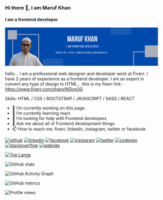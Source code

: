 ### Hi there 👋, I am Maruf Khan
#### I am a frontend developer
![I am a frontend developer](https://github.com/maruf1137/maruf1137/blob/main/Grey%20and%20Yellow%20Geometric%20Law%20Consultant%20Linkedin%20Banner.png?raw=true)

hello...
I am a professional web designer and developer work at Fiverr. I have 2 years of experience as a frontend developer. I am an expert in convert any type of design to HTML...
this is my fiverr link : https://www.fiverr.com/share/NEkm3G

Skills: HTML / CSS / BOOTSTRAP / JAVASCRIPT / SASS / REACT

- 🔭 I’m currently working on this page. 
- 🌱 I’m currently learning react 
- 🤔 I’m looking for help with Frontend developers 
- 💬 Ask me about all of Frontend development things 
- 📫 How to reach me: fiverr, linkedin, instagram, twitter or facebook 


[<img src='https://cdn.jsdelivr.net/npm/simple-icons@3.0.1/icons/github.svg' alt='github' height='40'>](https://github.com/maruf1137)  [<img src='https://cdn.jsdelivr.net/npm/simple-icons@3.0.1/icons/linkedin.svg' alt='linkedin' height='40'>](https://www.linkedin.com/in/maruf1137/)  [<img src='https://cdn.jsdelivr.net/npm/simple-icons@3.0.1/icons/facebook.svg' alt='facebook' height='40'>](https://www.facebook.com/maruf1137)  [<img src='https://cdn.jsdelivr.net/npm/simple-icons@3.0.1/icons/instagram.svg' alt='instagram' height='40'>](https://www.instagram.com/maruf_khann/)  [<img src='https://cdn.jsdelivr.net/npm/simple-icons@3.0.1/icons/twitter.svg' alt='twitter' height='40'>](https://twitter.com/maruf1137)  [<img src='https://cdn.jsdelivr.net/npm/simple-icons@3.0.1/icons/codepen.svg' alt='codepen' height='40'>](https://codepen.io/maruf1137)  [<img src='https://cdn.jsdelivr.net/npm/simple-icons@3.0.1/icons/stackoverflow.svg' alt='stackoverflow' height='40'>](https://stackoverflow.com/users/16746944/maruf1137)  [<img src='https://cdn.jsdelivr.net/npm/simple-icons@3.0.1/icons/icloud.svg' alt='website' height='40'>](https://www.fiverr.com/share/NEkm3G)  

[![Top Langs](https://github-readme-stats.vercel.app/api/top-langs/?username=maruf1137)](https://github.com/anuraghazra/github-readme-stats)

![GitHub stats](https://github-readme-stats.vercel.app/api?username=maruf1137&show_icons=true&count_private=true)  

![GitHub Activity Graph](https://activity-graph.herokuapp.com/graph?username=maruf1137)  

![GitHub metrics](https://metrics.lecoq.io/maruf1137)  

![Profile views](https://gpvc.arturio.dev/maruf1137)  
